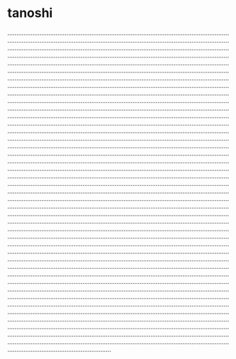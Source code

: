 # tanoshi
..................................................................................................................................................................................................................................................................................................................................................................................................................................................................................................................................................................................................................................................................................................................................................................................................................................................................................................................................................................................................................................................................................................................................................................................................................................................................................................................................................................................................................................................................................................................................................................................................................................................................................................................................................................................................................................................................................................................................................................................................................................................................................................................................................................................................................................................................................................................................................................................................................................................................................................................................................................................................................................................................................................................................................................................................................................................................................................................................................................................................................................................................................................................................................................................................................................................................................................................................................................................................................................................................................................................................................................................................................................................................................................................................................................................................................................................................................................................................................................................................................................................................................................................................................................................................................................................................................................................................................................................................................................................................................................................................................................................................................................................................................................................................................................................................................................................................................................................................................................................................................................................................................................................................................................................................................................................................................................................................................................................................................................................................................